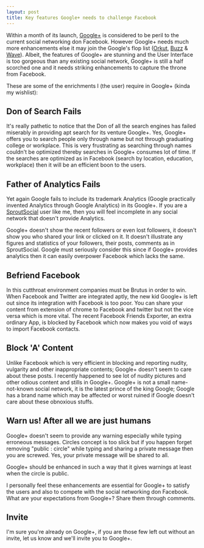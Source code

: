 ```yaml
---
layout: post
title: Key features Google+ needs to challenge Facebook
---
```


Within a month of its launch, <a href="https://plus.google.com/">Google+</a> is considered to be peril to the current social networking don Facebook. However Google+ needs much more enhancements else it may join the Google's flop list (<a href="www.orkut.com/">Orkut</a>, <a href="www.google.com/buzz">Buzz</a> & <a href="http://wave.google.com/">Wave</a>). Albeit, the features of Google+ are stunning and the User Interface is too gorgeous than any existing social network, Google+ is still a half scorched one and it needs striking enhancements to capture the throne from Facebook.

These are some of the enrichments I (the user) require in Google+ (kinda my wishlist):

## Don of Search Fails

It's really pathetic to notice that the Don of all the search engines has failed miserably in providing apt search for its venture Google+. Yes, Google+ offers you to search people only through name but not through graduating college or workplace. This is very frustrating as searching through names couldn't be optimized thereby searches in Google+ consumes lot of time. If the searches are optimized as in Facebook (search by location, education, workplace) then it will be an efficient boon to the users.

## Father of Analytics Fails

Yet again Google fails to include its trademark Analytics (Google practically invented Analytics through Google Analytics) in its Google+. If you are a <a href="http://sproutsocial.com/">SproutSocial</a> user like me, then you will feel incomplete in any social network that doesn't provide Analytics.

Google+ doesn't show the recent followers or even lost followers, it doesn't show you who shared your link or clicked on it. It doesn't illustrate any figures and statistics of your followers, their posts, comments as in SproutSocial. Google must seriously consider this since if Google+ provides analytics then it can easily overpower Facebook which lacks the same.

## Befriend Facebook

In this cutthroat environment companies must be Brutus in order to win. When Facebook and Twitter are integrated aptly, the new kid Google+ is left out since its integration with Facebook is too poor. You can share your content from extension of chrome to Facebook and twitter but not the vice versa which is more vital. The recent Facebook Friends Exporter, an extra ordinary App, is blocked by Facebook which now makes you void of ways to import Facebook contacts.

## Block 'A' Content

Unlike Facebook which is very efficient in blocking and reporting nudity, vulgarity and other inappropriate contents; Google+ doesn't seem to care about these posts. I recently happened to see lot of nudity pictures and other odious content and stills in Google+. Google+ is not a small name-not-known social network, it is the latest prince of the king Google; Google has a brand name which may be affected or worst ruined if Google doesn't care about these obnoxious stuffs.

## Warn us! After all we are just humans

Google+ doesn't seem to provide any warning especially while typing erroneous messages. Circles concept is too slick but if you happen forget removing "public : circle" while typing and sharing a private message then you are screwed. Yes, your private message will be shared to all.

Google+ should be enhanced in such a way that it gives warnings at least when the circle is public.

I personally feel these enhancements are essential for Google+ to satisfy the users and also to compete with the social networking don Facebook. What are your expectations from Google+? Share them through comments.

## Invite

I'm sure you're already on Google+, if you are those few left out without an invite, let us know and we'll invite you to Google+.
